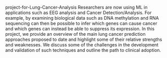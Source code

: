 project-for-Lung-Cancer-Analysis
Researchers are now using ML in applications such as EEG analysis and Cancer Detection/Analysis. For example, by examining biological data such as DNA methylation and RNA sequencing can then be possible to infer which genes can cause cancer and which genes can instead be able to suppress its expression.
In this project, we provide an overview of the main lung cancer prediction approaches proposed to date and highlight some of their relative strengths and weaknesses. We discuss some of the challenges in the development and validation of such techniques and outline the path to clinical adoption.
